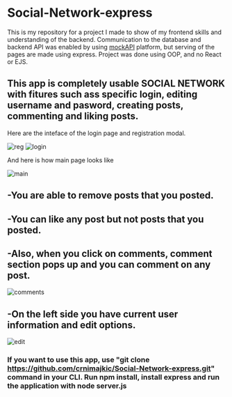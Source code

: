 # Social-Network-express

This is my repository for a project I made to show of my frontend skills and understanding of the backend. Communication to the database and backend API was enabled by using [mockAPI](https://mockapi.io/) platform, but serving of the pages are made using express. Project was done using OOP, and no React or EJS.

## This app is completely usable SOCIAL NETWORK with fitures such ass specific login, editing username and pasword, creating posts, commenting and liking posts.


Here are the inteface of the login page and registration modal.

 ![reg](https://user-images.githubusercontent.com/105221872/209412862-f3374718-7c48-45ad-8bec-88a6710cad7a.png)  ![login](https://user-images.githubusercontent.com/105221872/209412859-9b7c5006-6390-4877-b770-dd35ecc431a7.png)

And here is how main page looks like


![main](https://user-images.githubusercontent.com/105221872/209412975-3e52b116-c12a-4fa9-a9b6-7c65ce6221fe.png)

## -You are able to remove posts that you posted.
## -You can like any post but  not posts that you posted.
## -Also, when you click on comments, comment section pops up and you can comment on any post. 

![comments](https://user-images.githubusercontent.com/105221872/209413038-0f3f43f7-5222-44fd-9035-b6b398aa26bc.png)

## -On the left side you have current user information and edit options.

![edit](https://user-images.githubusercontent.com/105221872/209413167-b939c708-7fc9-464b-ae6b-6250ad40a32f.png)




### If you want to use this app, use "git clone https://github.com/crnimajkic/Social-Network-express.git" command in your CLI. Run npm install, install express and run the application with node server.js
